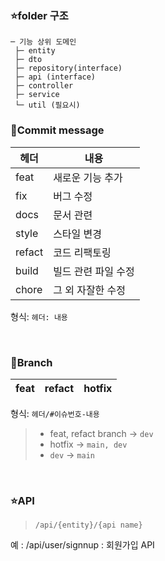 ### ⭐folder 구조
```
─ 기능 상위 도메인
 ├─ entity
 ├─ dto 
 ├─ repository(interface)
 ├─ api (interface)
 ├─ controller
 ├─ service
 └─ util (필요시)
```

### 🔖Commit message
|헤더|내용|
|----|------|
|feat|새로운 기능 추가|
|fix|버그 수정|
|docs|문서 관련|
|style|스타일 변경|
|refact|코드 리팩토링|
|build|빌드 관련 파일 수정|
|chore|그 외 자잘한 수정|

형식: `헤더: 내용`

<br/>

### 🔖Branch
| feat | refact | hotfix |
|------|---------|--------|


형식: `헤더/#이슈번호-내용`

> * feat, refact branch -> `dev`
> * hotfix -> `main, dev`
> * `dev` -> `main`

<br/>

### ⭐API 
> `/api/{entity}/{api name}`

예 : /api/user/signnup : 회원가입 API 

